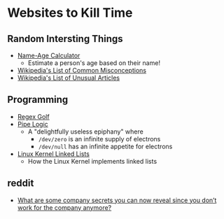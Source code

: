 
# Websites to Kill Time

## Random Intersting Things
  * [Name-Age Calculator](http://rhiever.github.io/name-age-calculator/index.html)
    * Estimate a person's age based on their name!
  * [Wikipedia's List of Common Misconceptions](https://en.m.wikipedia.org/wiki/List_of_common_misconceptions)
  * [Wikipedia's List of Unusual Articles](https://en.m.wikipedia.org/wiki/Wikipedia:Unusual_articles)

## Programming
  * [Regex Golf](https://alf.nu/RegexGolf)
  * [Pipe Logic](http://www.linusakesson.net/programming/pipelogic/)
    * A "delightfully useless epiphany" where
      * `/dev/zero` is an infinite supply of electrons
      * `/dev/null` has an infinite appetite for electrons
  * [Linux Kernel Linked Lists](https://isis.poly.edu/kulesh/stuff/src/klist/)
    * How the Linux Kernel implements linked lists

## reddit
  * [What are some company secrets you can now reveal since you don’t work for the company anymore?](https://www.reddit.com/r/AskReddit/comments/7vu5pj/what_are_some_company_secrets_you_can_now_reveal/)

